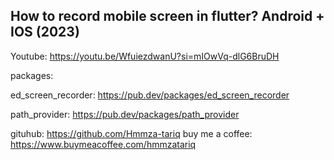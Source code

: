 ## How to record mobile screen in flutter? Android + IOS (2023)

Youtube: https://youtu.be/WfuiezdwanU?si=mIOwVq-dlG6BruDH

packages: 

ed_screen_recorder: https://pub.dev/packages/ed_screen_recorder

path_provider: https://pub.dev/packages/path_provider

gituhub: https://github.com/Hmmza-tariq
buy me a coffee: https://www.buymeacoffee.com/hmmzatariq

